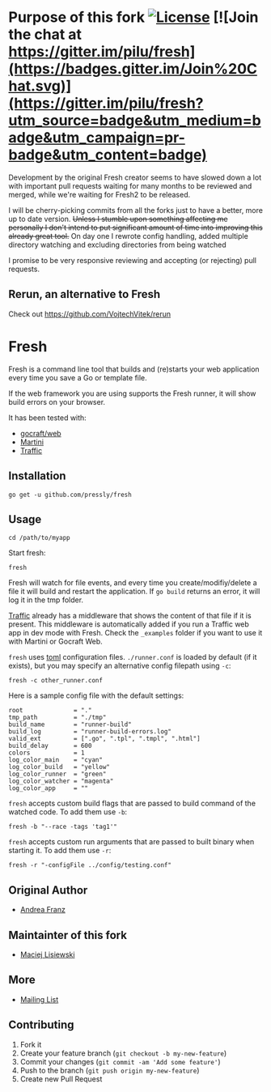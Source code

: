 # Purpose of this fork [![License](http://img.shields.io/:license-mit-blue.svg?style=flat-square)](http://badges.mit-license.org) [![Join the chat at https://gitter.im/pilu/fresh](https://badges.gitter.im/Join%20Chat.svg)](https://gitter.im/pilu/fresh?utm_source=badge&utm_medium=badge&utm_campaign=pr-badge&utm_content=badge)

Development by the original Fresh creator seems to have slowed down a lot with important pull requests waiting for many months to be reviewed and merged, while we're waiting for Fresh2 to be released.

I will be cherry-picking commits from all the forks just to have a better, more up to date version. ~~Unless I stumble upon something affecting me personally I don't intend to put significant amount of time into improving this already great tool.~~ On day one I rewrote config handling, added multiple directory watching and excluding directories from being watched

I promise to be very responsive reviewing and accepting (or rejecting) pull requests.

## Rerun, an alternative to Fresh

Check out https://github.com/VojtechVitek/rerun

# Fresh

Fresh is a command line tool that builds and (re)starts your web application every time you save a Go or template file.

If the web framework you are using supports the Fresh runner, it will show build errors on your browser.

It has been tested with:
* [gocraft/web](https://github.com/gocraft/web)
* [Martini](https://github.com/codegangsta/martini)
* [Traffic](https://github.com/pilu/traffic)

## Installation

    go get -u github.com/pressly/fresh

## Usage

    cd /path/to/myapp

Start fresh:

    fresh

Fresh will watch for file events, and every time you create/modifiy/delete a file it will build and restart the application.
If `go build` returns an error, it will log it in the tmp folder.

[Traffic](https://github.com/pilu/traffic) already has a middleware that shows the content of that file if it is present. This middleware is automatically added if you run a Traffic web app in dev mode with Fresh.
Check the `_examples` folder if you want to use it with Martini or Gocraft Web.

`fresh` uses [toml](https://github.com/BurntSushi/toml) configuration files.
`./runner.conf` is loaded by default (if it exists), but you may specify an alternative config filepath using `-c`:

    fresh -c other_runner.conf

Here is a sample config file with the default settings:

    root              = "."
    tmp_path          = "./tmp"
    build_name        = "runner-build"
    build_log         = "runner-build-errors.log"
    valid_ext         = [".go", ".tpl", ".tmpl", ".html"]
    build_delay       = 600
    colors            = 1
    log_color_main    = "cyan"
    log_color_build   = "yellow"
    log_color_runner  = "green"
    log_color_watcher = "magenta"
    log_color_app     = ""

`fresh` accepts custom build flags that are passed to build command of the watched code. To add them use `-b`:

    fresh -b "--race -tags 'tag1'"

`fresh` accepts custom run arguments that are passed to built binary when starting it. To add them use `-r`:

    fresh -r "-configFile ../config/testing.conf"


## Original Author

* [Andrea Franz](http://gravityblast.com)

## Maintainter of this fork

* [Maciej Lisiewski](https://twitter.com/lisiewski)


## More

* [Mailing List](https://groups.google.com/d/forum/golang-fresh)

## Contributing

1. Fork it
2. Create your feature branch (`git checkout -b my-new-feature`)
3. Commit your changes (`git commit -am 'Add some feature'`)
4. Push to the branch (`git push origin my-new-feature`)
5. Create new Pull Request
